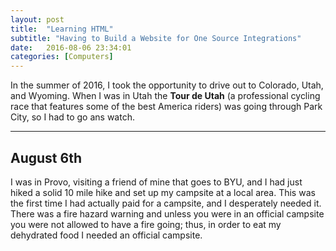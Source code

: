 ```yaml
---
layout: post
title:  "Learning HTML"
subtitle: "Having to Build a Website for One Source Integrations"
date:   2016-08-06 23:34:01
categories: [Computers]
---
```


In the summer of 2016, I took the opportunity to drive out to Colorado, Utah, and Wyoming. When I was in Utah the **Tour de Utah** (a professional cycling race that features some of the best America riders) was going through Park City, so I had to go ans watch. 

___

## August 6th

I was in Provo, visiting a friend of mine that goes to BYU, and I had just hiked a solid 10 mile hike and set up my campsite at a local area. 
This was the first time I had actually paid for a campsite, and I desperately needed it. There was a fire hazard warning and unless you were in an official campsite you were not allowed to have a fire going; thus, in order to eat my dehydrated food I needed an official campsite.
